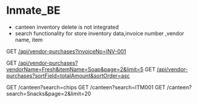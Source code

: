 # Inmate_BE

 - canteen inventory delete is not integrated
 - search functionality for store inventory data,invoice number ,vendor name, item  

 GET [/api/vendor-purchases?invoiceNo=INV-001](http://localhost:5000/inventory?invoiceNo=INV004)

GET [/api/vendor-purchases?vendorName=Fresh&itemName=Soap&page=2&limit=5](http://localhost:5000/inventory?vendorName=Fresh&itemName=Soap&page=2&limit=5)
GET [/api/vendor-purchases?sortField=totalAmount&sortOrder=asc](http://localhost:5000/inventory?sortField=totalAmount&sortOrder=asc)


GET /canteen?search=chips
GET /canteen?search=ITM001
GET /canteen?search=Snacks&page=2&limit=20